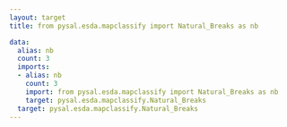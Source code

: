 ```yaml
---
layout: target
title: from pysal.esda.mapclassify import Natural_Breaks as nb

data:
  alias: nb
  count: 3
  imports:
  - alias: nb
    count: 3
    import: from pysal.esda.mapclassify import Natural_Breaks as nb
    target: pysal.esda.mapclassify.Natural_Breaks
  target: pysal.esda.mapclassify.Natural_Breaks
---
```

